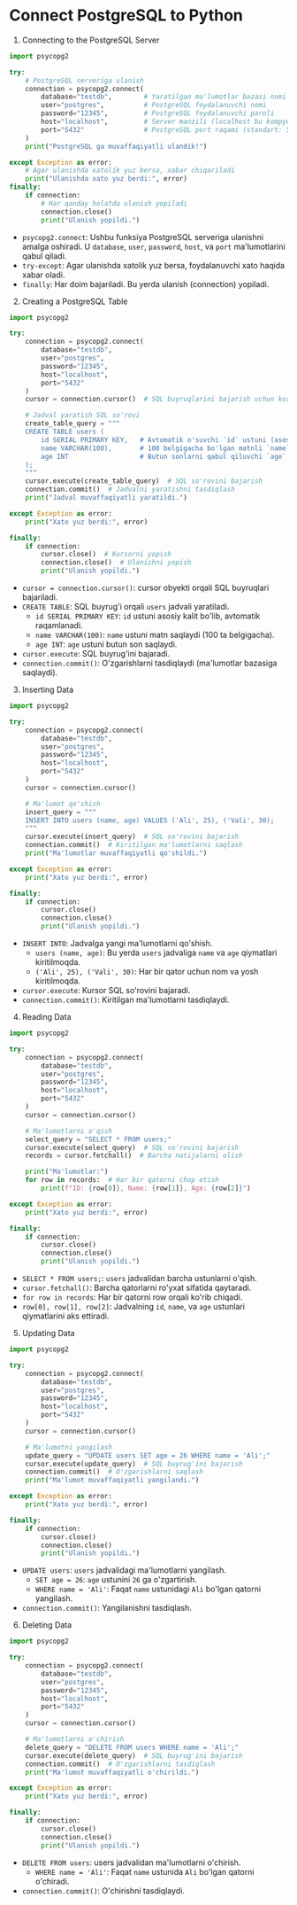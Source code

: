 # Connect PostgreSQL to Python

1. Connecting to the PostgreSQL Server

```python
import psycopg2

try:
    # PostgreSQL serveriga ulanish
    connection = psycopg2.connect(
        database="testdb",        # Yaratilgan ma'lumotlar bazasi nomi
        user="postgres",          # PostgreSQL foydalanuvchi nomi
        password="12345",         # PostgreSQL foydalanuvchi paroli
        host="localhost",         # Server manzili (localhost bu kompyuteringiz)
        port="5432"               # PostgreSQL port raqami (standart: 5432)
    )
    print("PostgreSQL ga muvaffaqiyatli ulandik!")

except Exception as error:
    # Agar ulanishda xatolik yuz bersa, xabar chiqariladi
    print("Ulanishda xato yuz berdi:", error)
finally:
    if connection:
        # Har qanday holatda ulanish yopiladi
        connection.close()
        print("Ulanish yopildi.")
```

- `psycopg2.connect`: Ushbu funksiya PostgreSQL serveriga ulanishni amalga oshiradi. U `database`, `user`, `password`, `host`, va `port` ma'lumotlarini qabul qiladi.
- `try-except`: Agar ulanishda xatolik yuz bersa, foydalanuvchi xato haqida xabar oladi.
- `finally`: Har doim bajariladi. Bu yerda ulanish (connection) yopiladi.

2. Creating a PostgreSQL Table

```python
import psycopg2

try:
    connection = psycopg2.connect(
        database="testdb",
        user="postgres",
        password="12345",
        host="localhost",
        port="5432"
    )
    cursor = connection.cursor()  # SQL buyruqlarini bajarish uchun kursor yaratish

    # Jadval yaratish SQL so'rovi
    create_table_query = """
    CREATE TABLE users (
        id SERIAL PRIMARY KEY,   # Avtomatik o'suvchi `id` ustuni (asosiy kalit)
        name VARCHAR(100),       # 100 belgigacha bo'lgan matnli `name` ustuni
        age INT                  # Butun sonlarni qabul qiluvchi `age` ustuni
    );
    """
    cursor.execute(create_table_query)  # SQL so'rovini bajarish
    connection.commit()  # Jadvalni yaratishni tasdiqlash
    print("Jadval muvaffaqiyatli yaratildi.")

except Exception as error:
    print("Xato yuz berdi:", error)

finally:
    if connection:
        cursor.close()  # Kursorni yopish
        connection.close()  # Ulanishni yopish
        print("Ulanish yopildi.")
```
- `cursor = connection.cursor()`: cursor obyekti orqali SQL buyruqlari bajariladi.
- `CREATE TABLE`: SQL buyrug'i orqali `users` jadvali yaratiladi.
  - `id SERIAL PRIMARY KEY`: `id` ustuni asosiy kalit bo'lib, avtomatik raqamlanadi.
  - `name VARCHAR(100)`: `name` ustuni matn saqlaydi (100 ta belgigacha).
  - `age INT`: `age` ustuni butun son saqlaydi.
- `cursor.execute`: SQL buyrug'ini bajaradi.
- `connection.commit()`: O'zgarishlarni tasdiqlaydi (ma'lumotlar bazasiga saqlaydi).

3. Inserting Data

```python
import psycopg2

try:
    connection = psycopg2.connect(
        database="testdb",
        user="postgres",
        password="12345",
        host="localhost",
        port="5432"
    )
    cursor = connection.cursor()

    # Ma'lumot qo'shish
    insert_query = """
    INSERT INTO users (name, age) VALUES ('Ali', 25), ('Vali', 30);
    """
    cursor.execute(insert_query)  # SQL so'rovini bajarish
    connection.commit()  # Kiritilgan ma'lumotlarni saqlash
    print("Ma'lumotlar muvaffaqiyatli qo'shildi.")

except Exception as error:
    print("Xato yuz berdi:", error)

finally:
    if connection:
        cursor.close()
        connection.close()
        print("Ulanish yopildi.")
```

- `INSERT INTO`: Jadvalga yangi ma'lumotlarni qo'shish.
  - `users (name, age)`: Bu yerda `users` jadvaliga `name` va `age` qiymatlari kiritilmoqda.
  - `('Ali', 25), ('Vali', 30)`: Har bir qator uchun nom va yosh kiritilmoqda.
- `cursor.execute`: Kursor SQL so'rovini bajaradi.
- `connection.commit()`: Kiritilgan ma'lumotlarni tasdiqlaydi.

4. Reading Data

```python
import psycopg2

try:
    connection = psycopg2.connect(
        database="testdb",
        user="postgres",
        password="12345",
        host="localhost",
        port="5432"
    )
    cursor = connection.cursor()

    # Ma'lumotlarni o'qish
    select_query = "SELECT * FROM users;"
    cursor.execute(select_query)  # SQL so'rovini bajarish
    records = cursor.fetchall()  # Barcha natijalarni olish

    print("Ma'lumotlar:")
    for row in records:  # Har bir qatorni chop etish
        print(f"ID: {row[0]}, Name: {row[1]}, Age: {row[2]}")

except Exception as error:
    print("Xato yuz berdi:", error)

finally:
    if connection:
        cursor.close()
        connection.close()
        print("Ulanish yopildi.")
```

- `SELECT * FROM users;`: `users` jadvalidan barcha ustunlarni o'qish.
- `cursor.fetchall()`: Barcha qatorlarni ro'yxat sifatida qaytaradi.
- `for row in records`: Har bir qatorni row orqali ko'rib chiqadi.
- `row[0], row[1], row[2]`: Jadvalning `id`, `name`, va `age` ustunlari qiymatlarini aks ettiradi.

5. Updating Data

```python
import psycopg2

try:
    connection = psycopg2.connect(
        database="testdb",
        user="postgres",
        password="12345",
        host="localhost",
        port="5432"
    )
    cursor = connection.cursor()

    # Ma'lumotni yangilash
    update_query = "UPDATE users SET age = 26 WHERE name = 'Ali';"
    cursor.execute(update_query)  # SQL buyrug'ini bajarish
    connection.commit()  # O'zgarishlarni saqlash
    print("Ma'lumot muvaffaqiyatli yangilandi.")

except Exception as error:
    print("Xato yuz berdi:", error)

finally:
    if connection:
        cursor.close()
        connection.close()
        print("Ulanish yopildi.")
```

- `UPDATE users`: `users` jadvalidagi ma'lumotlarni yangilash.
  - `SET age = 26`: `age` ustunini `26` ga o'zgartirish.
  - `WHERE name = 'Ali'`: Faqat `name` ustunidagi `Ali` bo'lgan qatorni yangilash.
- `connection.commit()`: Yangilanishni tasdiqlash.

6. Deleting Data

```python
import psycopg2

try:
    connection = psycopg2.connect(
        database="testdb",
        user="postgres",
        password="12345",
        host="localhost",
        port="5432"
    )
    cursor = connection.cursor()

    # Ma'lumotlarni o'chirish
    delete_query = "DELETE FROM users WHERE name = 'Ali';"
    cursor.execute(delete_query)  # SQL buyrug'ini bajarish
    connection.commit()  # O'zgarishlarni tasdiqlash
    print("Ma'lumot muvaffaqiyatli o'chirildi.")

except Exception as error:
    print("Xato yuz berdi:", error)

finally:
    if connection:
        cursor.close()
        connection.close()
        print("Ulanish yopildi.")
```

- `DELETE FROM users`: users jadvalidan ma'lumotlarni o'chirish.
  - `WHERE name = 'Ali'`: Faqat `name` ustunida `Ali` bo'lgan qatorni o'chiradi.
- `connection.commit()`: O'chirishni tasdiqlaydi.